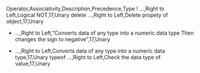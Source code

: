 ﻿Operator,Associativity,Description,Precedence,Type
! ...,Right to Left,Logical NOT,17,Unary
delete ...,Right to Left,Delete propety of object,17,Unary
- ...,Right to Left,"Converts data of any type into a numeric data type
Then changes the sign to negative",17,Unary
+ ...,Right to Left,Converts data of any type into a numeric data type,17,Unary
typeof ...,Right to Left,Check the data type of value,17,Unary
